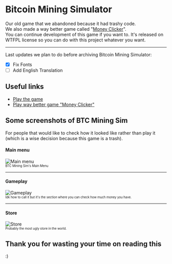 # Bitcoin Mining Simulator
Our old game that we abandoned because it had trashy code.<br>
We also made a way better game called "[Money Clicker](https://moneyclicker.indexed.pl)".<br>
You can continue development of this game if you want to. It's released on WTFPL license so you can do with this project whatever you want.

<hr>

Last updates we plan to do before archiving Bitcoin Mining Simulator:
* [x] Fix Fonts
* [ ] Add English Translation

## Useful links
* [Play the game](https://indexed.pl/Bitcoin-Mining-Simulator/)
* [Play way better game "Money Clicker"](https://moneyclicker.indexed.pl)

## Some screenshots of BTC Mining Sim
For people that would like to check how it looked like rather than play it (which is a wise decision because this game is a trash).

#### Main menu
![Main menu](https://cdn.discordapp.com/attachments/653672198736969739/739871623561347112/unknown.png)<br>
<sub><sup>BTC Mining Sim's Main Menu</sub></sup>

<hr>

#### Gameplay
![Gameplay](https://media.discordapp.net/attachments/653672198736969739/739871622764298401/unknown-kopia.png)<br>
<sub><sup>Idk how to call it but it's the section where you can check how much money you have.</sub></sup>

<hr>

#### Store
![Store](https://media.discordapp.net/attachments/653672198736969739/739871622806241361/unknown-kopia_2.png)<br>
<sub><sup>Probably the most ugly store in the world.</sub></sup>

## Thank you for wasting your time on reading this
:)
